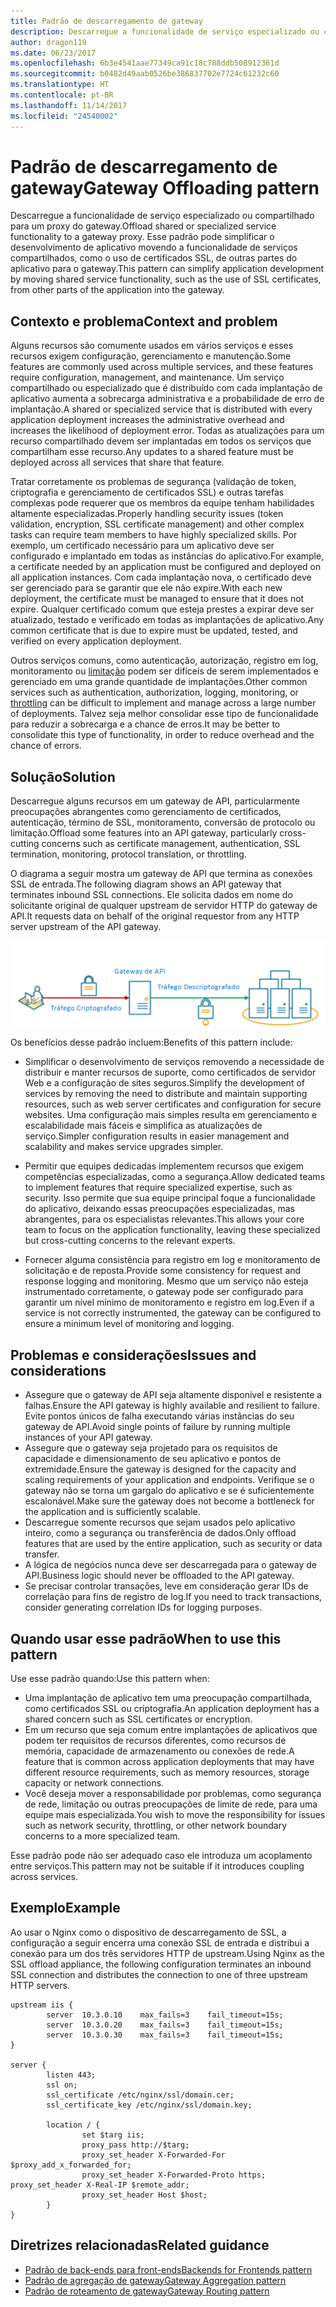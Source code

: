 ```yaml
---
title: Padrão de descarregamento de gateway
description: Descarregue a funcionalidade de serviço especializado ou compartilhado para um proxy do gateway.
author: dragon119
ms.date: 06/23/2017
ms.openlocfilehash: 6b3e4541aae77349ca91c18c788ddb508912361d
ms.sourcegitcommit: b0482d49aab0526be386837702e7724c61232c60
ms.translationtype: HT
ms.contentlocale: pt-BR
ms.lasthandoff: 11/14/2017
ms.locfileid: "24540002"
---
```

# <a name="gateway-offloading-pattern"></a><span data-ttu-id="daef6-103">Padrão de descarregamento de gateway</span><span class="sxs-lookup"><span data-stu-id="daef6-103">Gateway Offloading pattern</span></span>

<span data-ttu-id="daef6-104">Descarregue a funcionalidade de serviço especializado ou compartilhado para um proxy do gateway.</span><span class="sxs-lookup"><span data-stu-id="daef6-104">Offload shared or specialized service functionality to a gateway proxy.</span></span> <span data-ttu-id="daef6-105">Esse padrão pode simplificar o desenvolvimento de aplicativo movendo a funcionalidade de serviços compartilhados, como o uso de certificados SSL, de outras partes do aplicativo para o gateway.</span><span class="sxs-lookup"><span data-stu-id="daef6-105">This pattern can simplify application development by moving shared service functionality, such as the use of SSL certificates, from other parts of the application into the gateway.</span></span>

## <a name="context-and-problem"></a><span data-ttu-id="daef6-106">Contexto e problema</span><span class="sxs-lookup"><span data-stu-id="daef6-106">Context and problem</span></span>

<span data-ttu-id="daef6-107">Alguns recursos são comumente usados em vários serviços e esses recursos exigem configuração, gerenciamento e manutenção.</span><span class="sxs-lookup"><span data-stu-id="daef6-107">Some features are commonly used across multiple services, and these features require configuration, management, and maintenance.</span></span> <span data-ttu-id="daef6-108">Um serviço compartilhado ou especializado que é distribuído com cada implantação de aplicativo aumenta a sobrecarga administrativa e a probabilidade de erro de implantação.</span><span class="sxs-lookup"><span data-stu-id="daef6-108">A shared or specialized service that is distributed with every application deployment increases the administrative overhead and increases the likelihood of deployment error.</span></span> <span data-ttu-id="daef6-109">Todas as atualizações para um recurso compartilhado devem ser implantadas em todos os serviços que compartilham esse recurso.</span><span class="sxs-lookup"><span data-stu-id="daef6-109">Any updates to a shared feature must be deployed across all services that share that feature.</span></span>

<span data-ttu-id="daef6-110">Tratar corretamente os problemas de segurança (validação de token, criptografia e gerenciamento de certificados SSL) e outras tarefas complexas pode requerer que os membros da equipe tenham habilidades altamente especializadas.</span><span class="sxs-lookup"><span data-stu-id="daef6-110">Properly handling security issues (token validation, encryption, SSL certificate management) and other complex tasks can require team members to have highly specialized skills.</span></span> <span data-ttu-id="daef6-111">Por exemplo, um certificado necessário para um aplicativo deve ser configurado e implantado em todas as instâncias do aplicativo.</span><span class="sxs-lookup"><span data-stu-id="daef6-111">For example, a certificate needed by an application must be configured and deployed on all application instances.</span></span> <span data-ttu-id="daef6-112">Com cada implantação nova, o certificado deve ser gerenciado para se garantir que ele não expire.</span><span class="sxs-lookup"><span data-stu-id="daef6-112">With each new deployment, the certificate must be managed to ensure that it does not expire.</span></span> <span data-ttu-id="daef6-113">Qualquer certificado comum que esteja prestes a expirar deve ser atualizado, testado e verificado em todas as implantações de aplicativo.</span><span class="sxs-lookup"><span data-stu-id="daef6-113">Any common certificate that is due to expire must be updated, tested, and verified on every application deployment.</span></span>

<span data-ttu-id="daef6-114">Outros serviços comuns, como autenticação, autorização, registro em log, monitoramento ou [limitação](./throttling.md) podem ser difíceis de serem implementados e gerenciado em uma grande quantidade de implantações.</span><span class="sxs-lookup"><span data-stu-id="daef6-114">Other common services such as authentication, authorization, logging, monitoring, or [throttling](./throttling.md) can be difficult to implement and manage across a large number of deployments.</span></span> <span data-ttu-id="daef6-115">Talvez seja melhor consolidar esse tipo de funcionalidade para reduzir a sobrecarga e a chance de erros.</span><span class="sxs-lookup"><span data-stu-id="daef6-115">It may be better to consolidate this type of functionality, in order to reduce overhead and the chance of errors.</span></span>

## <a name="solution"></a><span data-ttu-id="daef6-116">Solução</span><span class="sxs-lookup"><span data-stu-id="daef6-116">Solution</span></span>

<span data-ttu-id="daef6-117">Descarregue alguns recursos em um gateway de API, particularmente preocupações abrangentes como gerenciamento de certificados, autenticação, término de SSL, monitoramento, conversão de protocolo ou limitação.</span><span class="sxs-lookup"><span data-stu-id="daef6-117">Offload some features into an API gateway, particularly cross-cutting concerns such as certificate management, authentication, SSL termination, monitoring, protocol translation, or throttling.</span></span> 

<span data-ttu-id="daef6-118">O diagrama a seguir mostra um gateway de API que termina as conexões SSL de entrada.</span><span class="sxs-lookup"><span data-stu-id="daef6-118">The following diagram shows an API gateway that terminates inbound SSL connections.</span></span> <span data-ttu-id="daef6-119">Ele solicita dados em nome do solicitante original de qualquer upstream de servidor HTTP do gateway de API.</span><span class="sxs-lookup"><span data-stu-id="daef6-119">It requests data on behalf of the original requestor from any HTTP server upstream of the API gateway.</span></span>

 ![](./_images/gateway-offload.png)
 
<span data-ttu-id="daef6-120">Os benefícios desse padrão incluem:</span><span class="sxs-lookup"><span data-stu-id="daef6-120">Benefits of this pattern include:</span></span>

- <span data-ttu-id="daef6-121">Simplificar o desenvolvimento de serviços removendo a necessidade de distribuir e manter recursos de suporte, como certificados de servidor Web e a configuração de sites seguros.</span><span class="sxs-lookup"><span data-stu-id="daef6-121">Simplify the development of services by removing the need to distribute and maintain supporting resources, such as web server certificates and configuration for secure websites.</span></span> <span data-ttu-id="daef6-122">Uma configuração mais simples resulta em gerenciamento e escalabilidade mais fáceis e simplifica as atualizações de serviço.</span><span class="sxs-lookup"><span data-stu-id="daef6-122">Simpler configuration results in easier management and scalability and makes service upgrades simpler.</span></span>

- <span data-ttu-id="daef6-123">Permitir que equipes dedicadas implementem recursos que exigem competências especializadas, como a segurança.</span><span class="sxs-lookup"><span data-stu-id="daef6-123">Allow dedicated teams to implement features that require specialized expertise, such as security.</span></span> <span data-ttu-id="daef6-124">Isso permite que sua equipe principal foque a funcionalidade do aplicativo, deixando essas preocupações especializadas, mas abrangentes, para os especialistas relevantes.</span><span class="sxs-lookup"><span data-stu-id="daef6-124">This allows your core team to focus on the application functionality, leaving these specialized but cross-cutting concerns to the relevant experts.</span></span>

- <span data-ttu-id="daef6-125">Fornecer alguma consistência para registro em log e monitoramento de solicitação e de reposta.</span><span class="sxs-lookup"><span data-stu-id="daef6-125">Provide some consistency for request and response logging and monitoring.</span></span> <span data-ttu-id="daef6-126">Mesmo que um serviço não esteja instrumentado corretamente, o gateway pode ser configurado para garantir um nível mínimo de monitoramento e registro em log.</span><span class="sxs-lookup"><span data-stu-id="daef6-126">Even if a service is not correctly instrumented, the gateway can be configured to ensure a minimum level of monitoring and logging.</span></span>

## <a name="issues-and-considerations"></a><span data-ttu-id="daef6-127">Problemas e considerações</span><span class="sxs-lookup"><span data-stu-id="daef6-127">Issues and considerations</span></span>

- <span data-ttu-id="daef6-128">Assegure que o gateway de API seja altamente disponível e resistente a falhas.</span><span class="sxs-lookup"><span data-stu-id="daef6-128">Ensure the API gateway is highly available and resilient to failure.</span></span> <span data-ttu-id="daef6-129">Evite pontos únicos de falha executando várias instâncias do seu gateway de API.</span><span class="sxs-lookup"><span data-stu-id="daef6-129">Avoid single points of failure by running multiple instances of your API gateway.</span></span> 
- <span data-ttu-id="daef6-130">Assegure que o gateway seja projetado para os requisitos de capacidade e dimensionamento de seu aplicativo e pontos de extremidade.</span><span class="sxs-lookup"><span data-stu-id="daef6-130">Ensure the gateway is designed for the capacity and scaling requirements of your application and endpoints.</span></span> <span data-ttu-id="daef6-131">Verifique se o gateway não se torna um gargalo do aplicativo e se é suficientemente escalonável.</span><span class="sxs-lookup"><span data-stu-id="daef6-131">Make sure the gateway does not become a bottleneck for the application and is sufficiently scalable.</span></span>
- <span data-ttu-id="daef6-132">Descarregue somente recursos que sejam usados pelo aplicativo inteiro, como a segurança ou transferência de dados.</span><span class="sxs-lookup"><span data-stu-id="daef6-132">Only offload features that are used by the entire application, such as security or data transfer.</span></span>
- <span data-ttu-id="daef6-133">A lógica de negócios nunca deve ser descarregada para o gateway de API.</span><span class="sxs-lookup"><span data-stu-id="daef6-133">Business logic should never be offloaded to the API gateway.</span></span> 
- <span data-ttu-id="daef6-134">Se precisar controlar transações, leve em consideração gerar IDs de correlação para fins de registro de log.</span><span class="sxs-lookup"><span data-stu-id="daef6-134">If you need to track transactions, consider generating correlation IDs for logging purposes.</span></span>

## <a name="when-to-use-this-pattern"></a><span data-ttu-id="daef6-135">Quando usar esse padrão</span><span class="sxs-lookup"><span data-stu-id="daef6-135">When to use this pattern</span></span>

<span data-ttu-id="daef6-136">Use esse padrão quando:</span><span class="sxs-lookup"><span data-stu-id="daef6-136">Use this pattern when:</span></span>

- <span data-ttu-id="daef6-137">Uma implantação de aplicativo tem uma preocupação compartilhada, como certificados SSL ou criptografia.</span><span class="sxs-lookup"><span data-stu-id="daef6-137">An application deployment has a shared concern such as SSL certificates or encryption.</span></span>
- <span data-ttu-id="daef6-138">Em um recurso que seja comum entre implantações de aplicativos que podem ter requisitos de recursos diferentes, como recursos de memória, capacidade de armazenamento ou conexões de rede.</span><span class="sxs-lookup"><span data-stu-id="daef6-138">A feature that is common across application deployments that may have different resource requirements, such as memory resources, storage capacity or network connections.</span></span>
- <span data-ttu-id="daef6-139">Você deseja mover a responsabilidade por problemas, como segurança de rede, limitação ou outras preocupações de limite de rede, para uma equipe mais especializada.</span><span class="sxs-lookup"><span data-stu-id="daef6-139">You wish to move the responsibility for issues such as network security, throttling, or other network boundary concerns to a more specialized team.</span></span>

<span data-ttu-id="daef6-140">Esse padrão pode não ser adequado caso ele introduza um acoplamento entre serviços.</span><span class="sxs-lookup"><span data-stu-id="daef6-140">This pattern may not be suitable if it introduces coupling across services.</span></span>

## <a name="example"></a><span data-ttu-id="daef6-141">Exemplo</span><span class="sxs-lookup"><span data-stu-id="daef6-141">Example</span></span>

<span data-ttu-id="daef6-142">Ao usar o Nginx como o dispositivo de descarregamento de SSL, a configuração a seguir encerra uma conexão SSL de entrada e distribui a conexão para um dos três servidores HTTP de upstream.</span><span class="sxs-lookup"><span data-stu-id="daef6-142">Using Nginx as the SSL offload appliance, the following configuration terminates an inbound SSL connection and distributes the connection to one of three upstream HTTP servers.</span></span>

```
upstream iis {
        server  10.3.0.10    max_fails=3    fail_timeout=15s;
        server  10.3.0.20    max_fails=3    fail_timeout=15s;
        server  10.3.0.30    max_fails=3    fail_timeout=15s;
}

server {
        listen 443;
        ssl on;
        ssl_certificate /etc/nginx/ssl/domain.cer;
        ssl_certificate_key /etc/nginx/ssl/domain.key;

        location / {
                set $targ iis;
                proxy_pass http://$targ;
                proxy_set_header X-Forwarded-For $proxy_add_x_forwarded_for;
                proxy_set_header X-Forwarded-Proto https;
proxy_set_header X-Real-IP $remote_addr;
                proxy_set_header Host $host;
        }
}
```

## <a name="related-guidance"></a><span data-ttu-id="daef6-143">Diretrizes relacionadas</span><span class="sxs-lookup"><span data-stu-id="daef6-143">Related guidance</span></span>

- [<span data-ttu-id="daef6-144">Padrão de back-ends para front-ends</span><span class="sxs-lookup"><span data-stu-id="daef6-144">Backends for Frontends pattern</span></span>](./backends-for-frontends.md)
- [<span data-ttu-id="daef6-145">Padrão de agregação de gateway</span><span class="sxs-lookup"><span data-stu-id="daef6-145">Gateway Aggregation pattern</span></span>](./gateway-aggregation.md)
- [<span data-ttu-id="daef6-146">Padrão de roteamento de gateway</span><span class="sxs-lookup"><span data-stu-id="daef6-146">Gateway Routing pattern</span></span>](./gateway-routing.md)

